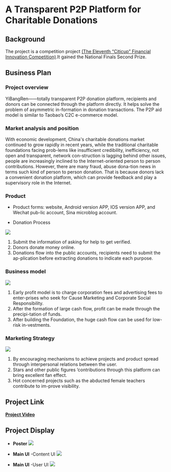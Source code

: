 # A Transparent P2P Platform for Charitable Donations
## Background
The project is a competition project [(The Eleventh “Citicup” Financial Innovation Competition)](http://www.citigroup.com/china/csts/EducationProgram/AboutEducation_CFCcn.html#tab3).It gained the National Finals Second Prize.


## Business Plan
### Project overview
YiBangRen——totally transparent P2P donation platform, recipients and donors can be connected through the platform directly. It helps solve the problem of asymmetric in-formation in donation transactions. The P2P aid model is similar to Taobao’s C2C e-commerce model.
### Market analysis and position
With economic development, China's charitable donations market continued to grow rapidly in recent years, while the traditional charitable foundations facing prob-lems like insufficient credibility, inefficiency, not open and transparent, network con-struction is lagging behind other issues, people are increasingly inclined to the Internet-oriented  person to person contributions.  However, there are many fraud, abuse dona-tion news in terms such kind of person to person donation. That is because donors lack a convenient donation platform, which can provide feedback and play a supervisory role in the Internet.

### Product
* Product forms:  website, Android version APP, IOS version APP, and Wechat   pub-lic account, Sina microblog account. 

* Donation Process

![](./Display/Process.png)

1.  Submit the information of asking for help to get verified. 
2.	 Donors donate money online. 
3.	 Donations flow into the public accounts, recipients need to submit the           ap-plication before extracting donations to indicate each purpose.
### Business model

![](./Display/Business_Model.png)

1.  Early profit model is to charge corporation fees and advertising fees to enter-prises who seek for Cause Marketing and Corporate Social Responsibility. 
2.	After the formation of large cash flow, profit can be made through the precipi-tation of funds. 
3.	After building the Foundation, the huge cash flow can be used for low-risk in-vestments. 

### Marketing Strategy
![](./Display/Market_Strategy.png)

 1.	By encouraging mechanisms to achieve projects and product spread through interpersonal relations between the user. 
 2.	Stars and other public figures ‘contributions through this platform can bring excellent fan effect.
 3.	Hot concerned projects such as the abducted female teachers contribute to im-prove visibility. 

## Project Link
[**Project Video**](http://www.iqiyi.com/w_19rsy9x459.html)

## Project Display
* **Poster**
![](./Display/Poster.jpg)

* **Main UI** -Content UI
![](./Display/Function-UserInformation.jpg)

* **Main UI** -User UI
![](./Display/Function2.png)
